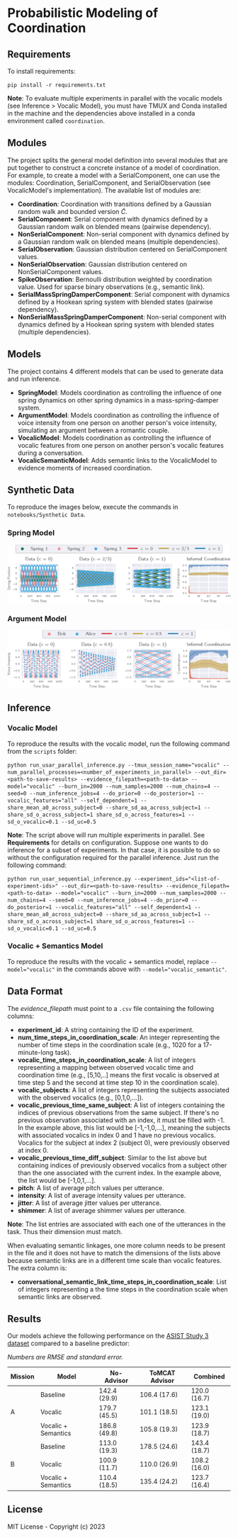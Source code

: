 # Probabilistic Modeling of Coordination

## Requirements

To install requirements:

```setup
pip install -r requirements.txt
```

**Note**: To evaluate multiple experiments in parallel with the vocalic models (see Inference > Vocalic Model), you must have TMUX and Conda installed in the machine and the dependencies above installed in a conda environment called `coordination`.

## Modules

The project splits the general model definition into several modules that are put together to construct a concrete instance of a model of coordination. For example, to create a model with a SerialComponent, one can use the modules: Coordination, SerialComponent, and SerialObservation (see VocalicModel's implementation). The available list of modules are:

- **Coordination**: Coordination with transitions defined by a Gaussian random walk and bounded version $\tilde{C}$.
- **SerialComponent**: Serial component with dynamics defined by a Gaussian random walk on blended means (pairwise dependency).
- **NonSerialComponent**: Non-serial component with dynamics defined by a Gaussian random walk on blended means (multiple dependencies).
- **SerialObservation**: Gaussian distribution centered on SerialComponent values.
- **NonSerialObservation**: Gaussian distribution centered on NonSerialComponent values.
- **SpikeObservation**: Bernoulli distribution weighted by coordination value. Used for sparse binary observations (e.g., semantic link).
- **SerialMassSpringDamperComponent**: Serial component with dynamics defined by a Hookean spring system with blended states (pairwise dependency).
- **NonSerialMassSpringDamperComponent**: Non-serial component with dynamics defined by a Hookean spring system with blended states (multiple dependencies).

## Models

The project contains 4 different models that can be used to generate data and run inference.

- **SpringModel**: Models coordination as controlling the influence of one spring dynamics on other spring dynamics in a mass-spring-damper system.
- **ArgumentModel**: Models coordination as controlling the influence of voice intensity from one person on another person's voice intensity, simulating an argument between a romantic couple.
- **VocalicModel**: Models coordination as controlling the influence of vocalic features from one person on another person's vocalic features during a conversation.
- **VocalicSemanticModel**: Adds semantic links to the VocalicModel to evidence moments of increased coordination.

## Synthetic Data

To reproduce the images below, execute the commands in `notebooks/Synthetic Data`.

### Spring Model
![Spring Model](assets/images/results_spring_model.png)

### Argument Model
![Argument Model](assets/images/results_argument_model.png)

## Inference

### Vocalic Model

To reproduce the results with the vocalic model, run the following command from the `scripts` folder:

```parallel_inference
python run_usar_parallel_inference.py --tmux_session_name="vocalic" --num_parallel_processes=<number_of_experiments_in_parallel> --out_dir=<path-to-save-results> --evidence_filepath=<path-to-data> --model="vocalic" --burn_in=2000 --num_samples=2000 --num_chains=4 --seed=0 --num_inference_jobs=4 --do_prior=0 --do_posterior=1 --vocalic_features="all" --self_dependent=1 --share_mean_a0_across_subject=0 --share_sd_aa_across_subject=1 --share_sd_o_across_subject=1 share_sd_o_across_features=1 --sd_o_vocalic=0.1 --sd_uc=0.5
```

**Note**: The script above will run multiple experiments in parallel. See **Requirements** for details on configuration. Suppose one wants to do inference for a subset of experiments. In that case, it is possible to do so without the configuration required for the parallel inference. Just run the following command:

```sequential_inference
python run_usar_sequential_inference.py --experiment_ids="<list-of-experiment-ids>" --out_dir=<path-to-save-results> --evidence_filepath=<path-to-data> --model="vocalic" --burn_in=2000 --num_samples=2000 --num_chains=4 --seed=0 --num_inference_jobs=4 --do_prior=0 --do_posterior=1 --vocalic_features="all" --self_dependent=1 --share_mean_a0_across_subject=0 --share_sd_aa_across_subject=1 --share_sd_o_across_subject=1 share_sd_o_across_features=1 --sd_o_vocalic=0.1 --sd_uc=0.5
```

### Vocalic + Semantics Model

To reproduce the results with the vocalic + semantics model, replace `--model="vocalic"` in the commands above with `--model="vocalic_semantic"`.


## Data Format

The *evidence_filepath* must point to a `.csv` file containing the following columns:

- **experiment_id**: A string containing the ID of the experiment.
- **num_time_steps_in_coordination_scale**: An integer representing the number of time steps in the coordination scale (e.g., 1020 for a 17-minute-long task).
- **vocalic_time_steps_in_coordination_scale**: A list of integers representing a mapping between observed vocalic time and coordination time (e.g., [5,10,..] means the first vocalic is observed at time step 5 and the second at time step 10 in the coordination scale).
- **vocalic_subjects**: A list of integers representing the subjects associated with the observed vocalics (e.g., [0,1,0,...]).
- **vocalic_previous_time_same_subject**: A list of integers containing the indices of previous observations from the same subject. If there's no previous observation associated with an index, it must be filled with -1. In the example above, this list would be [-1,-1,0,...], meaning the subjects with associated vocalics in index 0 and 1 have no previous vocalics. Vocalics for the subject at index 2 (subject 0), were previously observed at index 0.
- **vocalic_previous_time_diff_subject**: Similar to the list above but containing indices of previously observed vocalics from a subject other than the one associated with the current index. In the example above, the list would be [-1,0,1,...].
- **pitch**: A list of average pitch values per utterance.
- **intensity**: A list of average intensity values per utterance.
- **jitter**: A list of average jitter values per utterance.
- **shimmer**: A list of average shimmer values per utterance.
 
**Note**: The list entries are associated with each one of the utterances in the task. Thus their dimension must match.

When evaluating semantic linkages, one more column needs to be present in the file and it does not have to match the dimensions of the lists above because semantic links are in a different time scale than vocalic features. The extra column is:

- **conversational_semantic_link_time_steps_in_coordination_scale**: List of integers representing a the time steps in the coordination scale when semantic links are observed. 

## Results

Our models achieve the following performance on the [ASIST Study 3 dataset](https://dataverse.asu.edu/dataset.xhtml?persistentId=doi:10.48349/ASU/QDQ4MH) compared to a baseline predictor:

*Numbers are RMSE and standard error.*  

| Mission | Model                                                                | No-Advisor   | ToMCAT Advisor | Combined     |
|---------|----------------------------------------------------------------------|--------------|----------------|--------------|
|         | Baseline                                                             | 142.4 (29.9) | 106.4 (17.6)   | 120.0 (16.7) | 
| A       | Vocalic                                                              | 179.7 (45.5) | 101.1 (18.5)   | 123.1 (19.0) |
|         | Vocalic + Semantics                                                  | 186.8 (49.8) | 105.8 (19.3)   | 123.9 (18.7) |
|         | Baseline                                                             | 113.0 (19.3) | 178.5 (24.6)   | 143.4 (18.7) | 
| B       | Vocalic                                                              | 100.9 (11.7) | 110.0 (26.9)   | 108.2 (16.0) |
|         | Vocalic + Semantics                                                  | 110.4 (18.5) | 135.4 (24.2)   | 123.7 (16.4) |

## License

MIT License - Copyright (c) 2023